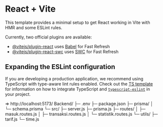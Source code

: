 # React + Vite

This template provides a minimal setup to get React working in Vite with HMR and some ESLint rules.

Currently, two official plugins are available:

- [@vitejs/plugin-react](https://github.com/vitejs/vite-plugin-react/blob/main/packages/plugin-react) uses [Babel](https://babeljs.io/) for Fast Refresh
- [@vitejs/plugin-react-swc](https://github.com/vitejs/vite-plugin-react/blob/main/packages/plugin-react-swc) uses [SWC](https://swc.rs/) for Fast Refresh

## Expanding the ESLint configuration

If you are developing a production application, we recommend using TypeScript with type-aware lint rules enabled. Check out the [TS template](https://github.com/vitejs/vite/tree/main/packages/create-vite/template-react-ts) for information on how to integrate TypeScript and [`typescript-eslint`](https://typescript-eslint.io) in your project.


=>  http://localhost:5173/
Backend/
├─ .env
├─ package.json
├─ prisma/
│  └─ schema.prisma
└─ src/
   ├─ server.js
   ├─ prisma.js
   ├─ routes/
   │  ├─ masuk.routes.js
   │  ├─ transaksi.routes.js
   │  └─ statistik.routes.js
   └─ utils/
      ├─ tarif.js
      └─ time.js

        